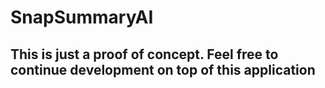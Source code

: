 # SnapSummaryAI

## This is just a proof of concept. Feel free to continue development on top of this application
